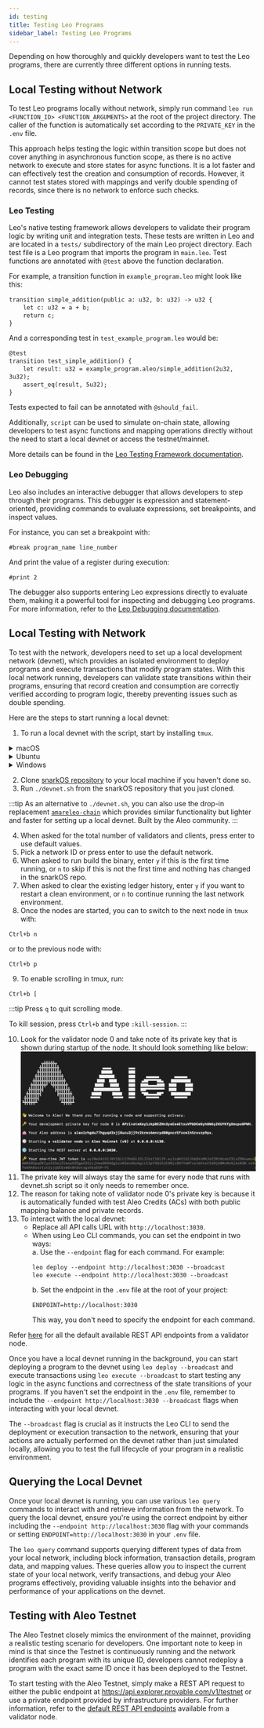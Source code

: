 ```yaml
---
id: testing
title: Testing Leo Programs
sidebar_label: Testing Leo Programs
---
```

Depending on how thoroughly and quickly developers want to test the Leo programs, there are currently three different options in running tests.  

## Local Testing without Network
To test Leo programs locally without network, simply run command `leo run <FUNCTION_ID> <FUNCTION_ARGUMENTS>` at the root of the project directory. The caller of the function is automatically set according to the `PRIVATE_KEY` in the `.env` file.  

This approach helps testing the logic within transition scope but does not cover anything in asynchronous function scope, as there is no active network to execute and store states for async functions. It is a lot faster and can effectively test the creation and consumption of records. However, it cannot test states stored with mappings and verify double spending of records, since there is no network to enforce such checks.  

### Leo Testing

Leo's native testing framework allows developers to validate their program logic by writing unit and integration tests. These tests are written in Leo and are located in a `tests/` subdirectory of the main Leo project directory. Each test file is a Leo program that imports the program in `main.leo`. Test functions are annotated with `@test` above the function declaration.

For example, a transition function in `example_program.leo` might look like this:

```leo
transition simple_addition(public a: u32, b: u32) -> u32 {
    let c: u32 = a + b;
    return c;
}
```

And a corresponding test in `test_example_program.leo` would be:

```leo
@test
transition test_simple_addition() {
    let result: u32 = example_program.aleo/simple_addition(2u32, 3u32);
    assert_eq(result, 5u32);
}
```

Tests expected to fail can be annotated with `@should_fail`.

Additionally, `script` can be used to simulate on-chain state, allowing developers to test async functions and mapping operations directly without the need to start a local devnet or access the testnet/mainnet.

More details can be found in the [Leo Testing Framework documentation](https://docs.leo-lang.org/testing/test_framework).

### Leo Debugging

Leo also includes an interactive debugger that allows developers to step through their programs. This debugger is expression and statement-oriented, providing commands to evaluate expressions, set breakpoints, and inspect values.

For instance, you can set a breakpoint with:

```
#break program_name line_number
```

And print the value of a register during execution:

```
#print 2
```

The debugger also supports entering Leo expressions directly to evaluate them, making it a powerful tool for inspecting and debugging Leo programs. For more information, refer to the [Leo Debugging documentation](https://docs.leo-lang.org/testing/debugging).

## Local Testing with Network
To test with the network, developers need to set up a local development network (devnet), which provides an isolated environment to deploy programs and execute transactions that modify program states. With this local network running, developers can validate state transitions within their programs, ensuring that record creation and consumption are correctly verified according to program logic, thereby preventing issues such as double spending.  

Here are the steps to start running a local devnet:
1. To run a local devnet with the script, start by installing `tmux`.

<details>
<summary>macOS</summary>

To install `tmux` on macOS, you can use the `Homebrew` package manager.
If you haven't installed `Homebrew` yet, you can find instructions at [their website](https://brew.sh/).
```bash
# Once Homebrew is installed, run:
brew install tmux
```
</details>

<details>
<summary>Ubuntu</summary>

On Ubuntu and other Debian-based systems, you can use the `apt` package manager:
```bash
sudo apt update
sudo apt install tmux
```

</details>

<details>
<summary>Windows</summary>

There are a couple of ways to use `tmux` on Windows:

#### Using Windows Subsystem for Linux (WSL)

1. First, install [Windows Subsystem for Linux](https://docs.microsoft.com/en-us/windows/wsl/install).
2. Once WSL is set up and you have a Linux distribution installed (e.g., Ubuntu), open your WSL terminal and install `tmux` as you would on a native Linux system:
```bash
sudo apt update
sudo apt install tmux
```

</details>

2. Clone [snarkOS repository](https://github.com/AleoNet/snarkOS) to your local machine if you haven't done so.  
3. Run `./devnet.sh` from the snarkOS repository that you just cloned.  

<!-- markdown-link-check-disable -->
:::tip
As an alternative to `./devnet.sh`, you can also use the drop-in replacement [`amareleo-chain`](https://github.com/kaxxa123/amareleo-chain/blob/main/docs/00_introduction.md) which provides similar functionality but lighter and faster for setting up a local devnet. Built by the Aleo community.
:::
<!-- markdown-link-check-enable -->

4. When asked for the total number of validators and clients, press enter to use default values.  
5. Pick a network ID or press enter to use the default network.  
6. When asked to run build the binary, enter `y` if this is the first time running, or `n` to skip if this is not the first time and nothing has changed in the snarkOS repo.  
7. When asked to clear the existing ledger history, enter `y` if you want to restart a clean environment, or `n` to continue running the last network environment.  
8. Once the nodes are started, you can to switch to the next node in `tmux` with:
```
Ctrl+b n
```
or to the previous node with:
```
Ctrl+b p
```

9. To enable scrolling in tmux, run:  
```
Ctrl+b [
```  
:::tip
Press `q` to quit scrolling mode.

To kill session, press `Ctrl+b` and type `:kill-session`.
:::

10. Look for the validator node 0 and take note of its private key that is shown during startup of the node. It should look something like below:
![TestnetValidator](./images/devnet_validator_zero.png)
11. The private key will always stay the same for every node that runs with devnet.sh script so it only needs to remember once.  
12. The reason for taking note of validator node 0's private key is because it is automatically funded with test Aleo Credits (ACs) with both public mapping balance and private records.  
13. To interact with the local devnet:
    - Replace all API calls URL with `http://localhost:3030`.
    - When using Leo CLI commands, you can set the endpoint in two ways:  
      a. Use the `--endpoint` flag for each command. For example:
         ```
         leo deploy --endpoint http://localhost:3030 --broadcast
         leo execute --endpoint http://localhost:3030 --broadcast
         ```
      b. Set the endpoint in the `.env` file at the root of your project:
         ```
         ENDPOINT=http://localhost:3030
         ```
         This way, you don't need to specify the endpoint for each command.

Refer [here](../../apis/01_aleo_public_api.md) for all the default available REST API endpoints from a validator node.  

Once you have a local devnet running in the background, you can start deploying a program to the devnet using `leo deploy --broadcast` and execute transactions using `leo execute --broadcast` to start testing any logic in the async functions and correctness of the state transitions of your programs. If you haven't set the endpoint in the `.env` file, remember to include the `--endpoint http://localhost:3030 --broadcast` flags when interacting with your local devnet.  

The `--broadcast` flag is crucial as it instructs the Leo CLI to send the deployment or execution transaction to the network, ensuring that your actions are actually performed on the devnet rather than just simulated locally, allowing you to test the full lifecycle of your program in a realistic environment.

## Querying the Local Devnet

Once your local devnet is running, you can use various `leo query` commands to interact with and retrieve information from the network. To query the local devnet, ensure you're using the correct endpoint by either including the `--endpoint http://localhost:3030` flag with your commands or setting `ENDPOINT=http://localhost:3030` in your `.env` file.  

The `leo query` command supports querying different types of data from your local network, including block information, transaction details, program data, and mapping values. These queries allow you to inspect the current state of your local network, verify transactions, and debug your Aleo programs effectively, providing valuable insights into the behavior and performance of your applications on the devnet.

## Testing with Aleo Testnet
The Aleo Testnet closely mimics the environment of the mainnet, providing a realistic testing scenario for developers. One important note to keep in mind is that since the Testnet is continuously running and the network identifies each program with its unique ID, developers cannot redeploy a program with the exact same ID once it has been deployed to the Testnet.  

<!-- markdown-link-check-disable -->
To start testing with the Aleo Testnet, simply make a REST API request to either the public endpoint at https://api.explorer.provable.com/v1/testnet or use a private endpoint provided by infrastructure providers. For further information, refer to the [default REST API endpoints](../../apis/01_aleo_public_api.md) available from a validator node.
<!-- markdown-link-check-enable -->